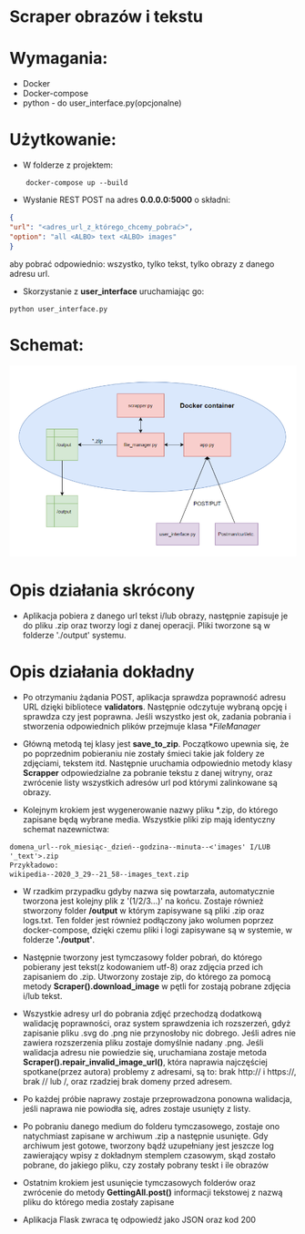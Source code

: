 # Scraper obrazów i tekstu

# Wymagania:
- Docker
- Docker-compose
- python - do user_interface.py(opcjonalne)

# Użytkowanie:
- W folderze z projektem: 
```
    docker-compose up --build
```

- Wysłanie REST POST na adres **0.0.0.0:5000** o składni:
```json
{
"url": "<adres_url_z_którego_chcemy_pobrać>",
"option": "all <ALBO> text <ALBO> images"
}
```
aby pobrać odpowiednio: wszystko, tylko tekst, tylko obrazy z danego adresu url.

- Skorzystanie z **user_interface** uruchamiając go:
```shell script
python user_interface.py
```

# Schemat:
![schemat](./schema.png)


# Opis działania skrócony
- Aplikacja pobiera z danego url tekst i/lub obrazy, następnie zapisuje je do pliku .zip oraz tworzy logi z danej
operacji. Pliki tworzone są w folderze './output' systemu.

# Opis działania dokładny
- Po otrzymaniu żądania POST, aplikacja sprawdza poprawność adresu URL dzięki bibliotece **validators**.
Następnie odczytuje wybraną opcję i sprawdza czy jest poprawna. Jeśli wszystko jest ok, zadania pobrania i stworzenia
odpowiednich plików przejmuje klasa **FileManager*

- Główną metodą tej klasy jest **save_to_zip**. Początkowo upewnia się, że po poprzednim pobieraniu nie zostały 
śmieci takie jak foldery ze zdjęciami, tekstem itd. Następnie uruchamia odpowiednio metody klasy **Scrapper** 
odpowiedzialne za pobranie tekstu z danej witryny, oraz zwrócenie listy wszystkich adresów url pod którymi zalinkowane
są obrazy.

- Kolejnym krokiem jest wygenerowanie nazwy pliku *.zip, do którego zapisane będą wybrane media. Wszystkie pliki
zip mają identyczny schemat nazewnictwa:
```shell script
domena_url--rok_miesiąc-_dzień--godzina--minuta--<'images' I/LUB '_text'>.zip
Przykładowo:
wikipedia--2020_3_29--21_58--images_text.zip
```
- W rzadkim przypadku gdyby nazwa się powtarzała, automatycznie tworzona jest kolejny plik z '(1/2/3...)' na końcu.
Zostaje również stworzony folder **/output** w którym zapisywane są pliki .zip oraz logs.txt. Ten folder
jest również podłączony jako wolumen poprzez docker-compose, dzięki czemu pliki i logi zapisywane są w systemie,
w folderze **'./output'**.

- Następnie tworzony jest tymczasowy folder pobrań, do którego pobierany jest tekst(z kodowaniem utf-8) oraz zdjęcia przed
ich zapisaniem do .zip.
Utworzony zostaje zip, do którego za pomocą metody **Scraper().download_image** w pętli for zostają pobrane zdjęcia
i/lub tekst. 

- Wszystkie adresy url do pobrania zdjęć przechodzą dodatkową walidację poprawności, oraz system sprawdzenia ich
rozszerzeń, gdyż zapisanie pliku .svg do .png nie przynosłoby nic dobrego. Jeśli adres nie zawiera rozszerzenia pliku
zostaje domyślnie nadany .png.
Jeśli walidacja adresu nie powiedzie się, uruchamiana zostaje metoda **Scraper().repair_invalid_image_url()**,
która naprawia najczęściej spotkane(przez autora) problemy z adresami, są to: brak http:// i https://, brak
// lub /, oraz rzadziej brak domeny przed adresem.

- Po każdej próbie naprawy zostaje przeprowadzona ponowna walidacja, jeśli naprawa nie powiodła się, adres zostaje 
usunięty z listy.

- Po pobraniu danego medium do folderu tymczasowego, zostaje ono natychmiast zapisane w archiwum .zip a następnie 
usunięte. Gdy archiwum jest gotowe, tworzony bądź uzupełniany jest jeszcze log zawierający wpisy z dokładnym
stemplem czasowym, skąd zostało pobrane, do jakiego pliku, czy zostały pobrany teskt i ile obrazów

- Ostatnim krokiem jest usunięcie tymczasowych folderów oraz zwrócenie do metody **GettingAll.post()** informacji
tekstowej z nazwą pliku do którego media zostały zapisane

- Aplikacja Flask zwraca tę odpowiedź jako JSON oraz kod 200

